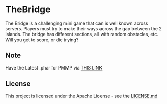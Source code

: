 # TheBridge

The Bridge is a challenging mini game that can is well known across servers.
Players must try to make their ways across the gap between the 2 islands. 
The bridge has different sections, all with random obstacles, etc.
Will you get to score, or die trying?

## Note

Have the Latest .phar for PMMP via [THIS LINK](https://github.com/pmmp/PocketMine-MP/releases)

## License

This project is licensed under the Apache License - see the [LICENSE.md](LICENSE.md) 
